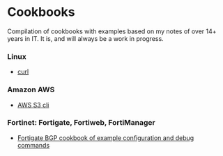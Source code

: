 # Cookbooks

Compilation of cookbooks with examples based on my notes of over 14+ years in IT.
It is, and will always be a work in progress.  

### Linux

* [curl](https://github.com/yuriskinfo/cookbooks/blob/master/curl-cookbook.md)  


### Amazon AWS

* [AWS S3 cli](https://github.com/yuriskinfo/cookbooks/blob/master/aws-s3-cli-cookbook.md)  

### Fortinet: Fortigate, Fortiweb, FortiManager

* [Fortigate BGP cookbook of example configuration and debug commands](https://github.com/yuriskinfo/cookbooks/blob/master/fortigate-bgp-cookbook.md)
